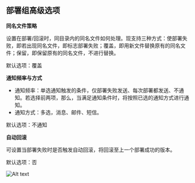 ## 部署组高级选项

**同名文件策略**

设置在部署/回滚时，同目录内的同名文件如何处理。现支持三种方式：使部署失败，即若出现同名文件，即标志部署失败；覆盖，即用新文件替换原有的同名文件；保留，即保留原有的同名文件，不进行替换。

默认选项：覆盖

**通知频率与方式**

- 通知频率：单选通知触发的条件，仅部署失败发送、每次部署都发送、不通知。若选择前两项，那么，当满足通知条件时，将按照已选的通知方式进行通知。
- 通知方式：多选，消息、邮件、短信。

默认选项：不通知

**自动回滚**

可设置当部署失败时是否触发自动回滚，将回滚至上一个部署成功的版本。

默认选项：否


![Alt text](https://github.com/jdcloudcom/cn/blob/edit/image/CodeDeploy/Ch/Oper-6%EF%BC%88Ch%EF%BC%89.png)
